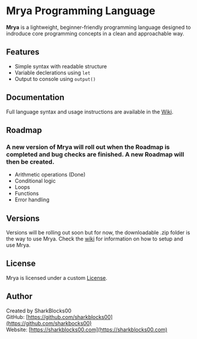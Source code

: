 # Mrya Programming Language

**Mrya** is a lightweight, beginner-friendly programming language designed to indroduce core programming concepts in a clean and approachable way.

## Features

- Simple syntax with readable structure
- Variable declerations using `let`
- Output to console using `output()`

## Documentation

Full language syntax and usage instructions are available in the [Wiki](https://github.com/sharkblocks00/Mrya/wiki).

## Roadmap

### A new version of Mrya will roll out when the Roadmap is completed and bug checks are finished. A new Roadmap will then be created.

- Arithmetic operations (Done)
- Conditional logic
- Loops
- Functions
- Error handling

## Versions

Versions will be rolling  out soon but for now, the downloadable .zip folder is the way to use Mrya.
Check the [wiki](https://github.com/sharkblocks00/Mrya/wiki) for information on how to setup and use Mrya.

## License

Mrya is licensed under a custom [License](LICENSE.md). 

## Author

Created by SharkBlocks00  
GitHub: [https://github.com/sharkblocks00](https://github.com/sharkbocks00)  
Website: [https://sharkblocks00.com](https://sharkblocks00.com)
